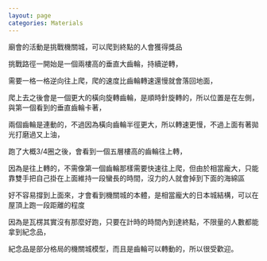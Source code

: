 ```yaml
---
layout: page
categories: Materials
---
```


廟會的活動是挑戰機關城，可以爬到終點的人會獲得獎品  

挑戰路徑一開始是一個兩樓高的垂直大齒輪，持續逆轉，  

需要一格一格逆向往上爬，爬的速度比齒輪轉速還慢就會落回地面，  

爬上去之後會是一個更大的橫向旋轉齒輪，是順時針旋轉的，所以位置是在左側，與第一個看到的垂直齒輪卡著，  

兩個齒輪是連動的，不過因為橫向齒輪半徑更大，所以轉速更慢，不過上面有著拋光打磨過又上油，  

跑了大概3/4圈之後，會看到一個五層樓高的齒輪往上轉，  

因為是往上轉的，不需像第一個齒輪那樣需要快速往上爬，但由於相當龐大，只能靠雙手把自己掛在上面維持一段蠻長的時間，沒力的人就會掉到下面的海綿區  

好不容易撐到上面來，才會看到機關城的本體，是相當龐大的日本城結構，可以在屋頂上跑一段距離的程度  

因為是瓦楞其實沒有那麼好跑，只要在計時的時間內到達終點，不限量的人數都能拿到紀念品，  

紀念品是部分格局的機關城模型，而且是齒輪可以轉動的，所以很受歡迎。  
